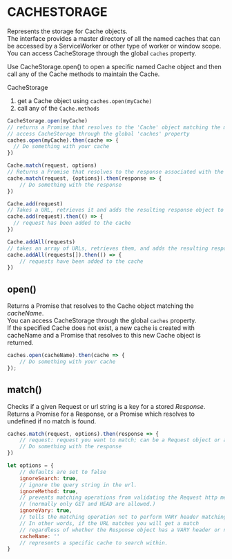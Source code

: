 # CACHESTORAGE

Represents the storage for Cache objects.  
The interface provides a master directory of all the named caches that can be accessed by a ServiceWorker or other type of worker or window scope. You can access CacheStorage through the global `caches` property.

Use CacheStorage.open() to open a specific named Cache object and then call any of the Cache methods to maintain the Cache.

CacheStorage

1. get a Cache object using `caches.open(myCache)`
2. call any of the `Cache.methods`

```js
CacheStorage.open(myCache)
// returns a Promise that resolves to the 'Cache' object matching the myCache (obtain a Cache instance)
// access CacheStorage through the global 'caches' property
caches.open(myCache).then(cache => {
  // Do something with your cache
})
```

```js
Cache.match(request, options)
// Returns a Promise that resolves to the response associated with the first matching request in the Cache object.
cache.match(request, {options}).then(response => {
    // Do something with the response
})

Cache.add(request) 
// Takes a URL, retrieves it and adds the resulting response object to the given cache. This is functionally equivalent to calling fetch(), then using put() to add the results to the cache.
cache.add(request).then(() => {
  // request has been added to the cache
})

Cache.addAll(requests) 
// takes an array of URLs, retrieves them, and adds the resulting response objects to the given cache. The request objects created during retrieval become keys to the stored response operations
cache.addAll(requests[]).then(() => {
    // requests have been added to the cache
})
```

## open()

Returns a Promise that resolves to the Cache object matching the *cacheName*.  
You can access CacheStorage through the global `caches` property.  
If the specified Cache does not exist, a new cache is created with cacheName and a Promise that resolves to this new Cache object is returned.

```js
caches.open(cacheName).then(cache => {
  	// Do something with your cache
});
```

## match()

Checks if a given Request or url string is a key for a stored *Response*.   
Returns a Promise for a Response, or a Promise which resolves to undefined if no match is found.

```js
caches.match(request, options).then(response => {
  	// request: request you want to match; can be a Request object or a URL string.
    // Do something with the response
})

let options = {
    // defaults are set to false
	ignoreSearch: true, 
	// ignore the query string in the url.
    ignoreMethod: true, 
	// prevents matching operations from validating the Request http method 
    // (normally only GET and HEAD are allowed.)
	ignoreVary: true, 
	// tells the matching operation not to perform VARY header matching. 
    // In other words, if the URL matches you will get a match 
    // regardless of whether the Response object has a VARY header or not.
    cacheName: '' 
	// represents a specific cache to search within.
}
```

